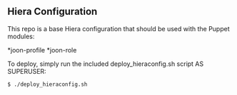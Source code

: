 ## Hiera Configuration ##

This repo is a base Hiera configuration that should be used with the Puppet modules:

*joon-profile
*joon-role

To deploy, simply run the included deploy_hieraconfig.sh script AS SUPERUSER:

```
$ ./deploy_hieraconfig.sh
```

